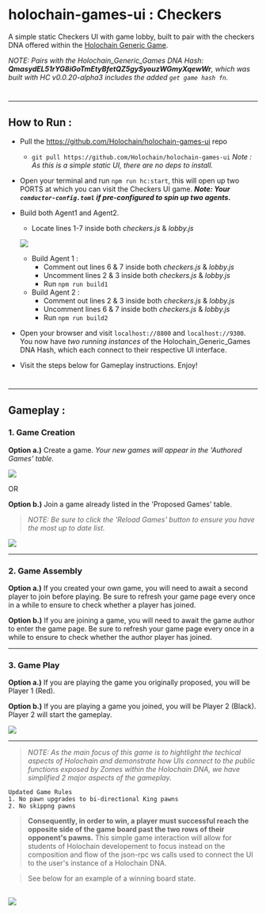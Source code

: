 # holochain-games-ui : Checkers
A simple static Checkers UI with game lobby, built to pair with the checkers DNA offered within the [Holochain Generic Game](https://github.com/willemolding/generic-game-holochain).

*NOTE: Pairs with the Holochain_Generic_Games DNA Hash:  **QmasydEL51rYG8iGoTmEtyBfetQZ5gySyouzWGmyXqewWr**, which was built with HC v0.0.20-alpha3 includes the added `get game hash fn`.*

#
---
## How to Run :
- Pull the https://github.com/Holochain/holochain-games-ui repo
    - `git pull https://github.com/Holochain/holochain-games-ui`
    *Note : As this is a simple static UI, there are no deps to install.*
  
- Open your terminal and run `npm run hc:start`, this will open up two PORTS at which you can visit the Checkers UI game.
   _**Note: Your `conductor-config.toml` if pre-configured to spin up two agents.**_

- Build both Agent1 and Agent2.
    - Locate lines 1-7 inside both *checkers.js* & *lobby.js*
    
    ![](https://i.imgur.com/85KGip3.png)
    
    - Build Agent 1 : 
        - Comment out lines 6 & 7 inside both *checkers.js* & *lobby.js*
        - Uncomment lines 2 & 3 inside both *checkers.js* & *lobby.js*
        - Run `npm run build1`
    - Build Agent 2 : 
        - Comment out lines 2 & 3 inside both *checkers.js* & *lobby.js*
        - Uncomment lines 6 & 7 inside both *checkers.js* & *lobby.js*
        - Run `npm run build2`

- Open your browser and visit `localhost://8800` and `localhost://9300`. You now have *two running instances* of the Holochain_Generic_Games DNA Hash, which each connect to their respective UI interface.

- Visit the steps below for Gameplay instructions. Enjoy!
#
---
## Gameplay :

### 1. Game Creation

**Option a.)** Create a game.
*Your new games will appear in the 'Authored Games' table.*

![](https://i.imgur.com/EcGTtH8.png)

OR

**Option b.)** Join a game already listed in the 'Proposed Games' table.
> *NOTE: Be sure to click the 'Reload Games' button to ensure you have the most up to date list.*

![](https://i.imgur.com/bcxsXSJ.png)

---
### 2. Game Assembly

**Option a.)** If you created your own game, you will need to await a second player to join before playing. Be sure to refresh your game page every once in a while to ensure to check whether a player has joined.

**Option b.)** If you are joining a game, you will need to await the game author to enter the game page. Be sure to refresh your game page every once in a while to ensure to check whether the author player has joined.

---
### 3. Game Play

**Option a.)** If you are playing the game you originally proposed, you will be Player 1 (Red).

**Option b.)** If you are playing a game you joined, you will be Player 2 (Black). Player 2 will start the gameplay.

![](https://i.imgur.com/1Se7Li2.jpg)

---
> *NOTE: As the main focus of this game is to hightlight the techical aspects of Holochain and demonstrate how UIs connect to the public functions exposed by Zomes within the Holochain DNA, we have simplified 2 major aspects of the gameplay.*

    Updated Game Rules
    1. No pawn upgrades to bi-directional King pawns
    2. No skippng pawns

> **Consequently, in order to win, a player must successful reach the opposite side of the game board past the two rows of their opponent's pawns.** This  simple game interaction will allow for students of Holochain developement to focus instead on the composition and flow of the json-rpc ws calls used to connect the UI to the user's instance of a Holochain DNA.

> See below for an example of a winning board state.

![](https://i.imgur.com/j9Q1plm.jpg)
---

